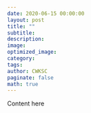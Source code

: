 ```yaml
---
date: 2020-06-15 00:00:00
layout: post
title: ""
subtitle: 
description: 
image: 
optimized_image: 
category: 
tags: 
author: CWKSC
paginate: false
math: true
---
```


Content here